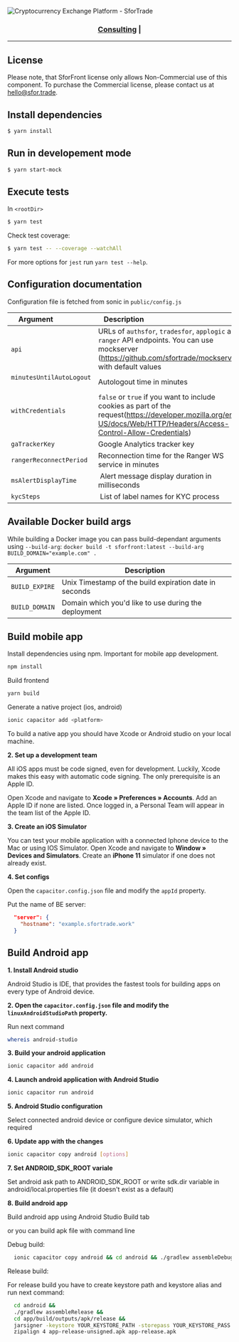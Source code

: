 ![Cryptocurrency Exchange Platform - SforTrade](https://github.com/sfortrade/meta/raw/main/images/sforfront.png)

<h3 align="center">  
<a href="https://www.sfor.trade/">Consulting</a> <span>&vert;</span>  
</h3> 

---
 
## License

Please note, that SforFront license only allows Non-Commercial use of this component. To purchase the Commercial license, please contact us at hello@sfor.trade.

## Install dependencies

```bash
$ yarn install
```

## Run in developement mode

```bash
$ yarn start-mock
``` 

## Execute tests

In `<rootDir>`

```bash
$ yarn test
```

Check test coverage:
```bash
$ yarn test -- --coverage --watchAll
```

For more options for `jest` run `yarn test --help`.

## Configuration documentation

Configuration file is fetched from sonic in  `public/config.js`


| Argument                 | Description                                                  |
| --------------------- | ------------------------------------------------------------ |
| `api`    | URLs of `authsfor`, `tradesfor`, `applogic` and `ranger` API endpoints. You can use mockserver (<https://github.com/sfortrade/mockserver>) with default values |
| `minutesUntilAutoLogout`                |  Autologout time in minutes  |
| `withCredentials`               |  `false` or `true` if you want to include cookies as part of the request(https://developer.mozilla.org/en-US/docs/Web/HTTP/Headers/Access-Control-Allow-Credentials)   |
| `gaTrackerKey` |  Google Analytics tracker key  |
| `rangerReconnectPeriod` |  Reconnection time for the Ranger WS service in minutes    |
| `msAlertDisplayTime` |  Alert message display duration in milliseconds    |
| `kycSteps` |  List of label names for KYC process    |

## Available Docker build args

While building a Docker image you can pass build-dependant arguments using `--build-arg`: 
`docker build -t sforfront:latest
  --build-arg BUILD_DOMAIN="example.com" .`

| Argument       | Description                                            |
| -------------- | ------------------------------------------------------ |
| `BUILD_EXPIRE` | Unix Timestamp of the build expiration date in seconds |
| `BUILD_DOMAIN` | Domain which you'd like to use during the deployment   |

## Build mobile app
Install dependencies using npm. Important for mobile app development.
```bash
npm install
```
Build frontend
```bash
yarn build
```
Generate a native project (ios, android)
```bash
ionic capacitor add <platform>
```
To build a native app you should have Xcode or Android studio on your local machine.
 
**2. Set up a development team**

All iOS apps must be code signed, even for development. Luckily, Xcode makes this easy with automatic code signing. The only prerequisite is an Apple ID.

Open Xcode and navigate to **Xcode » Preferences » Accounts**. Add an Apple ID if none are listed. Once logged in, a Personal Team will appear in the team list of the Apple ID.

**3. Create an iOS Simulator**

You can test your mobile application with a connected Iphone device to the Mac or using IOS Simulator.
Open Xcode and navigate to **Window » Devices and Simulators**. Create an **iPhone 11** simulator if one does not already exist.

**4. Set configs**

Open the `capacitor.config.json` file and modify the `appId` property.

Put the name of BE server:
```json
  "server": {
    "hostname": "example.sfortrade.work"
  }
```
 

## Build Android app
**1. Install Android studio**

Android Studio is IDE, that provides the fastest tools for building apps on every type of Android device.

**2. Open the `capacitor.config.json` file and modify the `linuxAndroidStudioPath` property.**

Run next command
```bash
whereis android-studio
```

**3. Build your android application**

```bash
ionic capacitor add android
```

**4. Launch android application with Android Studio**
```bash
ionic capacitor run android
```

**5. Android Studio configuration**

Select connected android device or configure device simulator, which required

**6. Update app with the changes**
```bash
ionic capacitor copy android [options]
```

**7. Set ANDROID_SDK_ROOT variale**

Set android ask path to ANDROID_SDK_ROOT or write sdk.dir variable in android/local.properties file (it doesn't exist as a default)

**8. Build android app**

Build android app using Android Studio Build tab

or you can build apk file with command line

Debug build:

```bash
  ionic capacitor copy android && cd android && ./gradlew assembleDebug && cd ..
```

Release build:

For release build you have to create keystore path and keystore alias and run next command:

```bash
  cd android &&
  ./gradlew assembleRelease &&
  cd app/build/outputs/apk/release &&
  jarsigner -keystore YOUR_KEYSTORE_PATH -storepass YOUR_KEYSTORE_PASS app-release-unsigned.apk YOUR_KEYSTORE_ALIAS &&
  zipalign 4 app-release-unsigned.apk app-release.apk
```
 